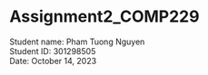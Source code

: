 # Assignment2_COMP229
Student name: Pham Tuong Nguyen<br>
Student ID: 301298505<br>
Date: October 14, 2023
